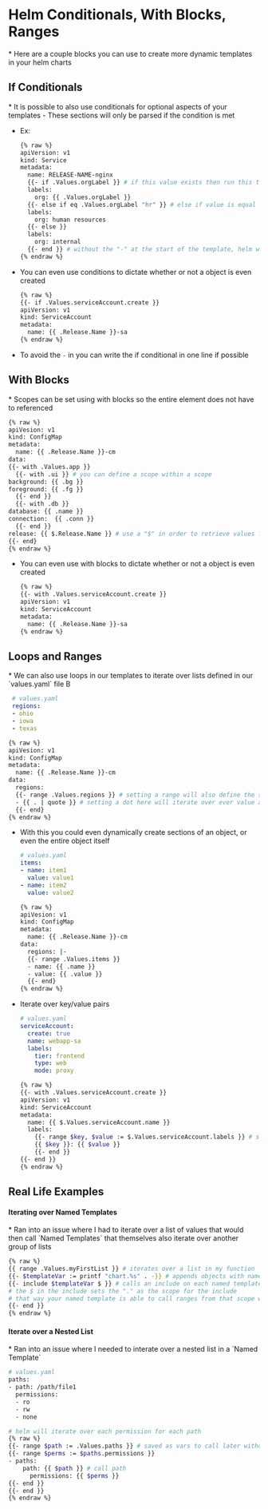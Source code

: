 <h1>Helm Conditionals, With Blocks, Ranges</h1>
* Here are a couple blocks you can use to create more dynamic templates in your helm charts

<h2>If Conditionals</h2>
* It is possible to also use conditionals for optional aspects of your templates
  - These sections will only be parsed if the condition is met

* Ex:

  ```bash
  {% raw %}
  apiVersion: v1
  kind: Service
  metadata:
    name: RELEASE-NAME-nginx
    {{- if .Values.orgLabel }} # if this value exists then run this template
    labels:
      org: {{ .Values.orgLabel }}
    {{- else if eq .Values.orgLabel "hr" }} # else if value is equal to hr
    labels:
      org: human resources
    {{- else }}
    labels:
      org: internal
    {{- end }} # without the "-" at the start of the template, helm will parse the lines this condition takes as empty lines
  {% endraw %}
  ```

* You can even use conditions to dictate whether or not a object is even created

  ```bash
  {% raw %}
  {{- if .Values.serviceAccount.create }}
  apiVersion: v1
  kind: ServiceAccount
  metadata:
    name: {{ .Release.Name }}-sa
  {% endraw %}
  ```

* To avoid the `-` in you can write the if conditional in one line if possible

<h2>With Blocks</h2>
* Scopes can be set using with blocks so the entire element does not have to referenced

  ```bash
  {% raw %}
  apiVesion: v1
  kind: ConfigMap
  metadata:
    name: {{ .Release.Name }}-cm
  data:
  {{- with .Values.app }}
    {{- with .ui }} # you can define a scope within a scope
  background: {{ .bg }}
  foreground: {{ .fg }}
    {{- end }}
    {{- with .db }}
  database: {{ .name }}
  connection:  {{ .conn }}  
    {{- end }}
  release: {{ $.Release.Name }} # use a "$" in order to retrieve values from outside of the with Blocks scope
  {{- end}
  {% endraw %}
  ```

* You can even use with blocks to dictate whether or not a object is even created

  ```bash
  {% raw %}
  {{- with .Values.serviceAccount.create }}
  apiVersion: v1
  kind: ServiceAccount
  metadata:
    name: {{ .Release.Name }}-sa
  {% endraw %}
  ```

<h2>Loops and Ranges</h2>
* We can also use loops in our templates to iterate over lists defined in our `values.yaml` file
B

  ```yml
   # values.yaml
   regions:
   - ohio
   - iowa
   - texas
  ```

  ```bash
  {% raw %}
  apiVesion: v1
  kind: ConfigMap
  metadata:
    name: {{ .Release.Name }}-cm
  data:
    regions: 
    {{- range .Values.regions }} # setting a range will also define the scope within that range
    - {{ . | quote }} # setting a dot here will iterate over ever value at ".Values.regions"
    {{- end}
  {% endraw %}
  ```

* With this you could even dynamically create sections of an object, or even the entire object itself
  
  ```yml
  # values.yaml
  items:
  - name: item1
    value: value1
  - name: item2
    value: value2
  ```

  ```bash
  {% raw %}
  apiVesion: v1
  kind: ConfigMap
  metadata:
    name: {{ .Release.Name }}-cm
  data:
    regions: |-
    {{- range .Values.items }} 
    - name: {{ .name }} 
    - value: {{ .value }}
    {{- end}
  {% endraw %}
  ```

* Iterate over key/value pairs

  ```yml
  # values.yaml
  serviceAccount:
    create: true
    name: webapp-sa
    labels:
      tier: frontend
      type: web
      mode: proxy
  ```

  ```bash
  {% raw %}
  {{- with .Values.serviceAccount.create }}
  apiVersion: v1
  kind: ServiceAccount
  metadata:
    name: {{ $.Values.serviceAccount.name }}
    labels:
      {{- range $key, $value := $.Values.serviceAccount.labels }} # saves key/value pair as vars that can be referenced later
      {{ $key }}: {{ $value }}
      {{- end }}
  {{- end }}
  {% endraw %}
  ```

<h2>Real Life Examples</h2>
<h4>Iterating over Named Templates</h4>
* Ran into an issue where I had to iterate over a list of values that would then call `Named Templates` that themselves also iterate over another group of lists

  ```bash
  {% raw %}
  {{ range .Values.myFirstList }} # iterates over a list in my function
  {{- $templateVar := printf "chart.%s" . -}} # appends objects with named template prefix
  {{- include $templateVar $ }} # calls an include on each named template
  # the $ in the include sets the "." as the scope for the include
  # that way your named template is able to call ranges from that scope without issue
  {{- end }}
  {% endraw %}
  ```

<h4>Iterate over a Nested List</h4>
* Ran into an issue where I needed to interate over a nested list in a `Named Template`

  ```bash
  # values.yaml
  paths:
  - path: /path/file1
    permissions:
    - ro
    - rw
    - none
  ```

  ```bash
  # helm will iterate over each permission for each path
  {% raw %}
  {{- range $path := .Values.paths }} # saved as vars to call later without scoping issues
  {{- range $perms := $paths.permissions }} 
  - paths:
      path: {{ $path }} # call path
        permissions: {{ $perms }}
  {{- end }}
  {{- end }}
  {% endraw %}
  ```
